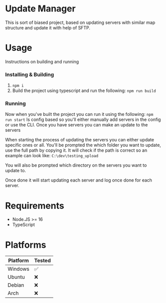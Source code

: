 # Update Manager

This is sort of biased project, based on updating servers with similar map structure and update it with help of SFTP.

# Usage

Instructions on building and running

### Installing & Building

1. `npm i`
2. Build the project using typescript and run the following: `npm run build`

### Running

Now when you've built the project you can run it using the following: `npm run start`
Is config based so you'll either manually add servers in the config or use the CLI. Once you have servers you can make an update to the servers

When starting the process of updating the servers you can either update specific ones or all. You'll be prompted the which folder you want to update, use the full path by copying it.
It will check if the path is correct so an example can look like: `C:\dev\testing_upload`

You will also be prompted which directory on the servers you want to update to.

Once done it will start updating each server and log once done for each server.

# Requirements

-   Node.JS >= 16
-   TypeScript

# Platforms

| Platform | Tested |
| -------- | ------ |
| Windows  | ✅     |
| Ubuntu   | ❌     |
| Debian   | ❌     |
| Arch     | ❌     |
